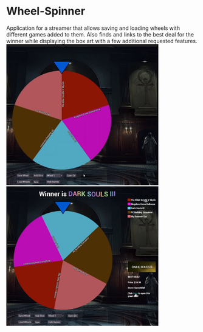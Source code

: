 # Wheel-Spinner
Application for a streamer that allows saving and loading wheels with different games added to them.
Also finds and links to the best deal for the winner while displaying the box art with a few additional requested features.
<br>
<img src="ReadMeImages/Main.png" alt="Main" width="400"/>
<img src="ReadMeImages/Winner.png" alt="Winner" width="400"/>

